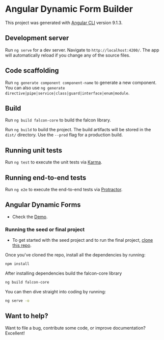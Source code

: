 # Angular Dynamic Form Builder

This project was generated with [Angular CLI](https://github.com/angular/angular-cli) version 9.1.3.

## Development server

Run `ng serve` for a dev server. Navigate to `http://localhost:4200/`. The app will automatically reload if you change any of the source files.

## Code scaffolding

Run `ng generate component component-name` to generate a new component. You can also use `ng generate directive|pipe|service|class|guard|interface|enum|module`.

## Build 
Run `ng build falcon-core` to build the falcon library.

Run `ng build` to build the project. The build artifacts will be stored in the `dist/` directory. Use the `--prod` flag for a production build.

## Running unit tests

Run `ng test` to execute the unit tests via [Karma](https://karma-runner.github.io).

## Running end-to-end tests

Run `ng e2e` to execute the end-to-end tests via [Protractor](http://www.protractortest.org/).

## Angular Dynamic Forms

* Check the [Demo](https://anandjaisy.github.io/Angular-Dynamic-Form-Builder/). 

### Running the seed or final project

* To get started with the seed project and to run the final project, [clone this repo](https://github.com/anandjaisy/Angular-Dynamic-Form-Builder.git).

Once you've cloned the repo, install all the dependencies by running:

```bash
npm install
```
After installing dependencies build the falcon-core library
```bash
ng build falcon-core
```
You can then dive straight into coding by running:

```bash
ng serve -o
```


## Want to help?

Want to file a bug, contribute some code, or improve documentation? Excellent!

